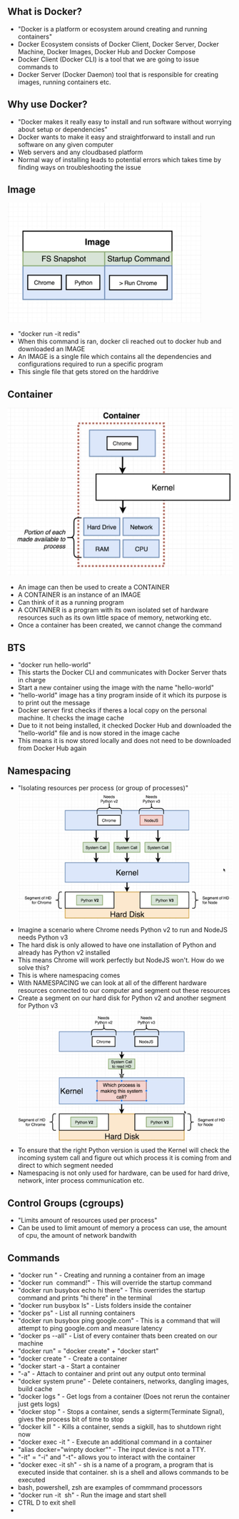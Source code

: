 ## What is Docker?
- "Docker is a platform or ecosystem around creating and running containers"
- Docker Ecosystem consists of Docker Client, Docker Server, Docker Machine, Docker Images, Docker Hub and Docker Compose
- Docker Client (Docker CLI) is a tool that we are going to issue commands to
- Docker Server (Docker Daemon) tool that is responsible for creating images, running containers etc. 

## Why use Docker?
- "Docker makes it really easy to install and run software without worrying about setup or dependencies"
- Docker wants to make it easy and straightforward to install and run software on any given computer
- Web servers and any cloudbased platform
- Normal way of installing leads to potential errors which takes time by finding ways on troubleshooting the issue

## Image
![image](Image.PNG)
- "docker run -it redis" 
- When this command is ran, docker cli reached out to docker hub and downloaded an IMAGE
- An IMAGE is a single file which contains all the dependencies and configurations required to run a specific program
- This single file that gets stored on the harddrive 


## Container
![container](Container.PNG)
- An image can then be used to create a CONTAINER
- A CONTAINER is an instance of an IMAGE
- Can think of it as a running program
- A CONTAINER is a program with its own isolated set of hardware resources such as its own little space of memory, networking etc. 
- Once a container has been created, we cannot change the command

## BTS 
- "docker run hello-world"
- This starts the Docker CLI and communicates with Docker Server thats in charge
- Start a new container using the image with the name "hello-world"
- "hello-world" image has a tiny program inside of it which its purpose is to print out the message
- Docker server first checks if theres a local copy on the personal machine. It checks the image cache
- Due to it not being installed, it checked Docker Hub and downloaded the "hello-world" file and is now stored in the image cache
- This means it is now stored locally and does not need to be downloaded from Docker Hub again
  
## Namespacing
- "Isolating resources per process (or group of processes)" 
![namespacing](namespacing.PNG)
- Imagine a scenario where Chrome needs Python v2 to run and NodeJS needs Python v3
- The hard disk is only allowed to have one installation of Python and already has Python v2 installed
- This means Chrome will work perfectly but NodeJS won't. How do we solve this?
- This is where namespacing comes
- With NAMESPACING we can look at all of the different hardware resources connected to our computer and segment out these resources
- Create a segment on our hard disk for Python v2 and another segment for Python v3
![namespacing2](namespacing2.PNG)
- To ensure that the right Python version is used the Kernel will check the incoming system call and figure out which process it is coming from and direct to which segment needed
- Namespacing is not only used for hardware, can be used for hard drive, network, inter process communication etc. 

## Control Groups (cgroups)
- "Limits amount of resources used per process"
- Can be used to limit amount of memory a process can use, the amount of cpu, the amount of network bandwith

## Commands
- "docker run <image name>" - Creating and running a container from an image
- "docker run <image name> command!" - This will override the startup command
- "docker run busybox echo hi there" - This overrides the startup command and prints "hi there" in the terminal
- "docker run busybox ls" - Lists folders inside the container
- "docker ps" - List all running containers
- "docker run busybox ping google.com" - This is a command that will attempt to ping google.com and measure latency
- "docker ps --all" - List of every container thats been created on our machine
- "docker run" = "docker create" + "docker start"
- "docker create <image name>" - Create a container
- "docker start -a <container id> - Start a container
- "-a" - Attach to container and print out any output onto terminal
- "docker system prune" - Delete containers, networks, dangling images, build cache
- "docker logs <container id>" - Get logs from a container (Does not rerun the container just gets logs)
- "docker stop <container id>" - Stops a container, sends a sigterm(Terminate Signal), gives the process bit of time to stop 
- "docker kill <container id>" - Kills a container, sends a sigkill, has to shutdown right now
- "docker exec -it <container id> <command>" - Execute an additional command in a container
- "alias docker="winpty docker"" - The input device is not a TTY.
- "-it" = "-i" and "-t"- allows you to interact with the container
- "docker exec -it <container id> sh" - sh is a name of a program, a program that is executed inside that container. sh is a shell and allows commands to be executed
- bash, powershell, zsh are examples of commmand processors
- "docker run -it <image name> sh" - Run the image and start shell
- CTRL D to exit shell
-  